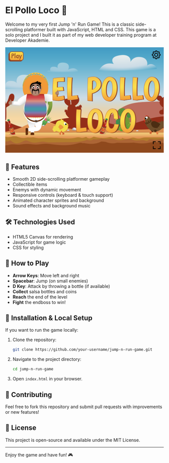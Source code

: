 # El Pollo Loco 🌵

Welcome to my very first Jump 'n' Run Game! This is a classic side-scrolling platformer built with JavaScript, HTML and CSS.
This game is a solo project and I built it as part of my web developer training program at Developer Akademie.

![Game Screenshot](img/preview.png)

## 🚀 Features
- Smooth 2D side-scrolling platformer gameplay
- Collectible items
- Enemys with dynamic movement
- Responsive controls (keyboard & touch support)
- Animated character sprites and background
- Sound effects and background music

## 🛠️ Technologies Used
- HTML5 Canvas for rendering
- JavaScript for game logic
- CSS for styling

## 📜 How to Play
- **Arrow Keys**: Move left and right
- **Spacebar**: Jump (on small enemies)
- **D Key**: Attack by throwing a bottle (if available)
- **Collect** salsa bottles and coins
- **Reach** the end of the level
- **Fight** the endboss to win!

## 📂 Installation & Local Setup
If you want to run the game locally:

1. Clone the repository:
   ```bash
   git clone https://github.com/your-username/jump-n-run-game.git
   ```
2. Navigate to the project directory:
   ```bash
   cd jump-n-run-game
   ```
3. Open `index.html` in your browser.

## 🤝 Contributing
Feel free to fork this repository and submit pull requests with improvements or new features!

## 📄 License
This project is open-source and available under the MIT License.

---

Enjoy the game and have fun! 🎮
